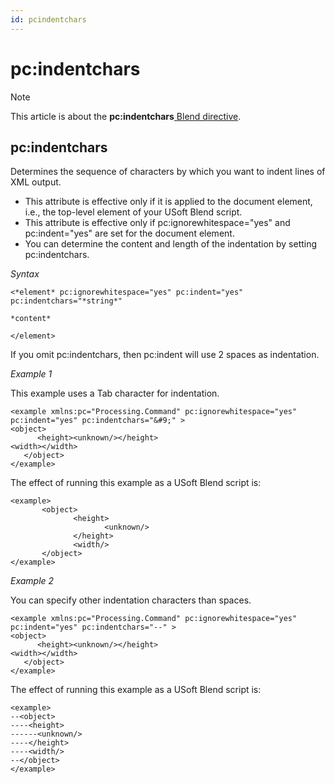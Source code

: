 ```yaml
---
id: pcindentchars
---
```


# pc:indentchars



> [!NOTE]
> This article is about the **pc:indentchars**[ Blend directive](/docs/Repositories/Blend_directives).

## **pc:indentchars**

Determines the sequence of characters by which you want to indent lines of XML output.

- This attribute is effective only if it is applied to the document element, i.e., the top-level element of your USoft Blend script.
- This attribute is effective only if pc:ignorewhitespace="yes" and pc:indent="yes" are set for the document element.
- You can determine the content and length of the indentation by setting pc:indentchars.

*Syntax*

```
<*element* pc:ignorewhitespace="yes" pc:indent="yes" pc:indentchars="*string*"

*content*

</element>
```

If you omit pc:indentchars, then pc:indent will use 2 spaces as indentation.

*Example 1*

This example uses a Tab character for indentation.

```language-xml
<example xmlns:pc="Processing.Command" pc:ignorewhitespace="yes" pc:indent="yes" pc:indentchars="&#9;" >
<object>
      <height><unknown/></height>
<width></width>
   </object>
</example>
```

The effect of running this example as a USoft Blend script is:

```language-xml
<example>
       <object>
              <height>
                     <unknown/>
              </height>
              <width/>
       </object>
</example>
```

*Example 2*

You can specify other indentation characters than spaces.

```language-xml
<example xmlns:pc="Processing.Command" pc:ignorewhitespace="yes" pc:indent="yes" pc:indentchars="--" >
<object>
      <height><unknown/></height>
<width></width>
   </object>
</example>
```

The effect of running this example as a USoft Blend script is:

```language-xml
<example>
--<object>
----<height>
------<unknown/>
----</height>
----<width/>
--</object>
</example>
```

 